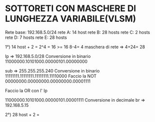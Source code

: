 # SOTTORETI CON MASCHERE DI LUNGHEZZA VARIABILE(VLSM)

Rete base: 192.168.5.0/24
rete A: 14 host
rete B: 28 hosts
rete C: 2 hosts
rete D: 7 hosts
rete E: 28 hosts

1°)
14 host + 2 = 2^4 = 16 >= 16
8-4= 4
maschera di rete => 4+24= 28

Ip => 192.168.5.0/28
Conversione in binario
11000000.10101000.00000101.00000000

sub => 255.255.255.240
Conversione in binario
11111111.11111111.11111111.11110000
Faccio la NOT
00000000.00000000.00000000.00001111

Faccio la OR con l' Ip

11000000.10101000.00000101.00001111
Conversione in decimale
br => 192.168.5.15

2°)
28 host + 2 =


